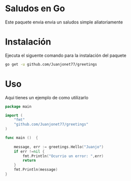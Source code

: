 # Saludos en Go

Este paquete envia envia un saludos simple aliatoriamente

# Instalación
Ejecuta el siguente comando para la instalación del paquete

```bash
go get -u github.com/Juanjonet77/greetings
```

# Uso

Aqui tienes un ejemplo de como utilizarlo

```go
package main

import (
    "fmt"
    "github.com/Juanjonet77/greetings"
)

func main ()  {
    
    message, err := greetings.Hello("Juanjo")
    if err !=nil {
        fmt.Println("Ocurrio un error: ",err)
        return
    }
    fmt.Println(message)
}


```